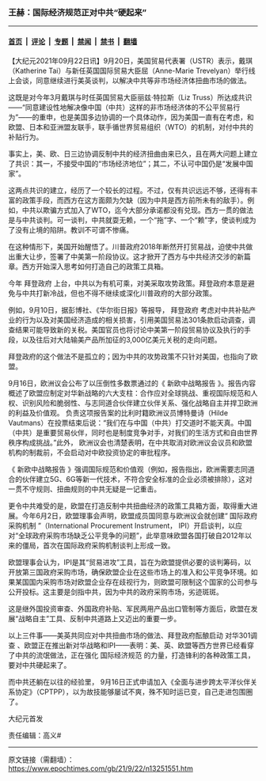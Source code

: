 ### 王赫：国际经济规范正对中共“硬起来”

---

#### [首页](../../../..?n13251551) &nbsp;|&nbsp; [评论](../../../../../epoch-comment?n13251551) &nbsp;|&nbsp; [专题](../../../../../epoch-special?n13251551) &nbsp;|&nbsp; [禁闻](../../../../../epoch-news?n13251551) &nbsp;|&nbsp; [禁书](../../../../../books?n13251551) &nbsp;|&nbsp; [翻墙](https://github.com/gfw-breaker/nogfw/blob/master/README.md?n13251551)


<div class="post_content" id="artbody" itemprop="articleBody">
 <!-- article content begin -->
 <p>
  【大纪元2021年09月22日讯】9月20日，美国贸易代表署（USTR）表示，戴琪（Katherine Tai）与新任英国国际贸易大臣屈（Anne-Marie Trevelyan）举行线上会谈，同意继续进行美英谈判，以解决中共等非市场经济体扭曲市场的做法。
 </p>
 <p>
  这既是对今年3月戴琪与时任英国贸易大臣丽兹·特拉斯（Liz Truss）所达成共识——“同意建设性地解决像中国（中共）这样的非市场经济体的不公平贸易行为”——的重申，也是美国多边协调的一个具体动作，因为美国一直有在考虑，和欧盟、日本和亚洲盟友联手，联手循世界贸易组织（WTO）的机制，对付中共的补贴行为。
 </p>
 <p>
  事实上，美、欧、日三边协调反制中共的经济扭曲由来已久，且在两大问题上建立了共识：其一，不接受中国的“市场经济地位”；其二，不认可中国仍是“发展中国家”。
 </p>
 <p>
  这两点共识的建立，经历了一个较长的过程。不过，仅有共识远远不够，还得有丰富的政策手段，而西方在这方面颇为欠缺（因为中共是西方前所未有的敌手）。例如，中共以欺骗方式加入了WTO，迄今大部分承诺都没有兑现。西方一贯的做法是与中共谈判。可一谈判，中共就耍无赖，一个“拖”字、一个“赖”字，使谈判成为了没有止境的陷阱。教训不可谓不惨痛。
 </p>
 <p>
  在这种情形下，美国开始醒悟了。川普政府2018年断然开打贸易战，迫使中共做出重大让步，签署了中美第一阶段协议。这才掀开了西方与中共经济交涉的新篇章。西方开始深入思考如何打造自己的政策工具箱。
 </p>
 <p>
  今年
  <ok href="https://www.epochtimes.com/gb/tag/%E6%8B%9C%E7%99%BB%E6%94%BF%E5%BA%9C.html">
   拜登政府
  </ok>
  上台，中共以为有机可乘，对美采取攻势政策。拜登政府本意是避免与中共打新冷战，但也不得不继续或深化川普政府的大部分政策。
 </p>
 <p>
  例如，9月10日，据彭博社、《华尔街日报》等报导，
  <ok href="https://www.epochtimes.com/gb/tag/%E6%8B%9C%E7%99%BB%E6%94%BF%E5%BA%9C.html">
   拜登政府
  </ok>
  考虑对中共补贴产业的行为以及对美国经济造成的相关损害，引用美国贸易法301条款启动调查，调查结果可能导致新的关税。美国官员也将讨论中美第一阶段贸易协议及执行的手段，以及往后对大陆输美产品所加征的3,000亿美元关税的走向问题。
 </p>
 <p>
  拜登政府的这个做法不是孤立的；因为中共的攻势政策不只针对美国，也指向了欧盟。
 </p>
 <p>
  9月16日，欧洲议会公布了以压倒性多数票通过的《
  <ok href="https://www.epochtimes.com/gb/tag/%E6%96%B0%E6%AC%A7%E4%B8%AD%E6%88%98%E7%95%A5%E6%8A%A5%E5%91%8A.html">
   新欧中战略报告
  </ok>
  》。报告内容概述了欧盟应制定对华新战略的六大支柱：合作应对全球挑战、重视国际规范和人权、识别风险和脆弱性、与志同道合伙伴建立伙伴关系、强化战略自主并捍卫欧洲的利益及价值观。 负责这项报告案的比利时籍欧洲议员博特曼诗（Hilde Vautmans）在投票结束后说：“我们在与中国（中共）打交道时不能天真。中国（中共）是重要贸易伙伴，同时也是制度竞争对手，对我们的生活方式和自由世界秩序构成挑战。”此外， 欧洲议会也清楚表明，在中共取消对欧洲议会议员和欧盟机构的制裁前，不会启动对中欧投资协定的审批程序。
 </p>
 <p>
  《
  <ok href="https://www.epochtimes.com/gb/tag/%E6%96%B0%E6%AC%A7%E4%B8%AD%E6%88%98%E7%95%A5%E6%8A%A5%E5%91%8A.html">
   新欧中战略报告
  </ok>
  》强调国际规范和价值观（例如，报告指出，欧洲需要志同道合的伙伴建立5G、6G等新一代技术，不符合安全标准的企业必须被排除），这对一贯不守规则、扭曲规则的中共无疑是一记重击。
 </p>
 <p>
  更令中共难受的是，欧盟在打造反制中共扭曲经济的政策工具箱方面，取得重大进展。今年6月2日，欧盟理事会声明，欧盟成员国同意与欧洲议会就创建“
  <ok href="https://www.epochtimes.com/gb/tag/%E5%9B%BD%E9%99%85%E6%94%BF%E5%BA%9C%E9%87%87%E8%B4%AD%E6%9C%BA%E5%88%B6.html">
   国际政府采购机制
  </ok>
  ”（International Procurement Instrument， IPI）开启谈判，以应对“全球政府采购市场缺乏公平竞争的问题”，此举意味欧盟各国打破自2012年以来的僵局，首次在国际政府采购机制谈判上形成一致。
 </p>
 <p>
  欧盟理事会认为，IPI是其“贸易进攻”工具，旨在为欧盟提供必要的谈判筹码，以开放第三国政府采购市场，确保欧盟企业在这些市场上的准入和公平竞争环境。如果某国国内采购市场对欧盟企业存在歧视行为，则欧盟可限制这个国家的公司参与公开投标。这主要是剑指中共，因为中共的政府采购市场，劣迹斑斑。
 </p>
 <p>
  这是继外国投资审查、外国政府补贴、军民两用产品出口管制等方面后，欧盟在发展“战略自主”工具、反制中共道路上又迈出的重要一步。
 </p>
 <p>
  以上三件事——美英共同应对中共扭曲市场的做法、拜登政府酝酿启动
  <ok href="https://www.epochtimes.com/gb/tag/%E5%AF%B9%E5%8D%8E301%E8%B0%83%E6%9F%A5.html">
   对华301调查
  </ok>
  、欧盟正在推出新对华战略和IPI——表明：美、英、欧盟等西方世界已经看穿了中共的流氓做法，正在强化
  <ok href="https://www.epochtimes.com/gb/tag/%E5%9B%BD%E9%99%85%E7%BB%8F%E6%B5%8E%E8%A7%84%E8%8C%83.html">
   国际经济规范
  </ok>
  的力量，打造锋利的各种政策工具，要对中共硬起来了。
 </p>
 <p>
  而中共还躺在以往的经验里， 9月16日正式申请加入《全面与进步跨太平洋伙伴关系协定》（CPTPP），以为故技能够屡试不爽，殊不知时运已变，自己走进包围圈了。
 </p>
 <p>
  大纪元首发
 </p>
 <p>
  责任编辑：高义#
 </p>
 <!-- article content end -->
 <div id="below_article_ad">
 </div>
</div>


---

原文链接（需翻墙）：https://www.epochtimes.com/gb/21/9/22/n13251551.htm